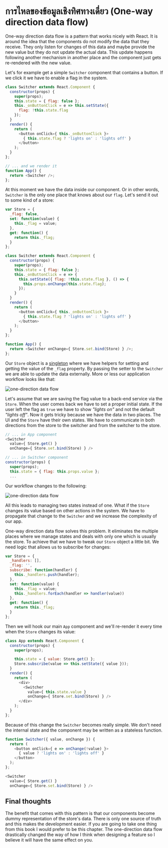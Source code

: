 # การไหลของข้อมูลเชิงทิศทางเดี่ยว (One-way direction data flow)

One-way direction data flow is a pattern that works nicely with React. It is around the idea that the components do not modify the data that they receive. They only listen for changes of this data and maybe provide the new value but they do not update the actual data. This update happens following another mechanism in another place and the component just gets re-rendered with the new value.

Let's for example get a simple `Switcher` component that contains a button. If we click it we have to enable a flag in the system.

```js
class Switcher extends React.Component {
  constructor(props) {
    super(props);
    this.state = { flag: false };
    this._onButtonClick = e => this.setState({
      flag: !this.state.flag
    });
  }
  render() {
    return (
      <button onClick={ this._onButtonClick }>
        { this.state.flag ? 'lights on' : 'lights off' }
      </button>
    );
  }
};

// ... and we render it
function App() {
  return <Switcher />;
};
```

At this moment we have the data inside our component. Or in other words, `Switcher` is the only one place that knows about our `flag`. Let's send it out to some kind of a store:

```js
var Store = {
  _flag: false,
  set: function(value) {
    this._flag = value;
  },
  get: function() {
    return this._flag;
  }
};

class Switcher extends React.Component {
  constructor(props) {
    super(props);
    this.state = { flag: false };
    this._onButtonClick = e => {
      this.setState({ flag: !this.state.flag }, () => {
        this.props.onChange(this.state.flag);
      });
    }
  }
  render() {
    return (
      <button onClick={ this._onButtonClick }>
        { this.state.flag ? 'lights on' : 'lights off' }
      </button>
    );
  }
};

function App() {
  return <Switcher onChange={ Store.set.bind(Store) } />;
};
```

Our `Store` object is a [singleton](https://addyosmani.com/resources/essentialjsdesignpatterns/book/#singletonpatternjavascript) where we have helpers for setting and getting the value of the `_flag` property. By passing the setter to the `Switcher` we are able to update the data externally. More or less our application workflow looks like that:

![one-direction data flow](./one-direction-1.jpg)

Let's assume that we are saving the flag value to a back-end service via the `Store`. When the user comes back we have to set a proper initial state. If the user left the flag as `true` we have to show *"lights on"* and not the default *"lights off"*. Now it gets tricky because we have the data in two places. The UI and the `Store` have their own states. We have to communicate in both directions from the store to the switcher and from the switcher to the store.

```js
// ... in App component
<Switcher
  value={ Store.get() }
  onChange={ Store.set.bind(Store) } />

// ... in Switcher component
constructor(props) {
  super(props);
  this.state = { flag: this.props.value };
  ...
```

Our workflow changes to the following:

![one-direction data flow](./one-direction-2.jpg)

All this leads to managing two states instead of one. What if the `Store` changes its value based on other actions in the system. We have to propagate that change to the `Switcher` and we increase the complexity of our app.

One-way direction data flow solves this problem. It eliminates the multiple places where we manage states and deals with only one which is usually the store. To achieve that we have to tweak our `Store` object a little bit. We need logic that allows us to subscribe for changes:

<span class="new-page"></span>

```js
var Store = {
  _handlers: [],
  _flag: '',
  subscribe: function(handler) {
    this._handlers.push(handler);
  },
  set: function(value) {
    this._flag = value;
    this._handlers.forEach(handler => handler(value))
  },
  get: function() {
    return this._flag;
  }
};
```

Then we will hook our main `App` component and we'll re-render it every time when the `Store` changes its value:

```js
class App extends React.Component {
  constructor(props) {
    super(props);

    this.state = { value: Store.get() };
    Store.subscribe(value => this.setState({ value }));
  }
  render() {
    return (
      <div>
        <Switcher
          value={ this.state.value }
          onChange={ Store.set.bind(Store) } />
      </div>
    );
  }
};
```

Because of this change the `Switcher` becomes really simple. We don't need the internal state and the component may be written as a stateless function.

```js
function Switcher({ value, onChange }) {
  return (
    <button onClick={ e => onChange(!value) }>
      { value ? 'lights on' : 'lights off' }
    </button>
  );
};

<Switcher
  value={ Store.get() }
  onChange={ Store.set.bind(Store) } />
```

## Final thoughts

The benefit that comes with this pattern is that our components become dummy representation of the store's data. There is only one source of truth and this makes the development easier. If you are going to take one thing from this book I would prefer to be this chapter. The one-direction data flow drastically changed the way of how I think when designing a feature so I believe it will have the same effect on you.
